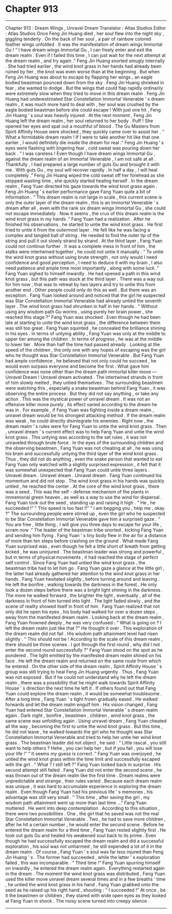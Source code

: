 
# Chapter 913


---

Chapter 913 : Dream Wings , Unravel Dream
Translator :
Atlas Studios
Editor :
Atlas Studios
Once Feng Jin Huang died , her soul flew into the night sky , giggling tenderly .
On the back of her soul , a pair of rainbow colored feather wings unfolded .
It was the manifestation of dream wings Immortal Gu !
“ I have dream wings Immortal Gu , I can freely enter and exit the dream realm . Even if I failed this time , I can just wait for the next attempt at the dream realm , and try again .” Feng Jin Huang snorted smugly internally .
She had tried earlier , the wind knot grass in her hands had already been ruined by her , the knot was even worse than at the beginning .
But when Feng Jin Huang was about to escape by flapping her wings , an eagle bodied beastman pounced down from the sky .
Feng Jin Huang shrieked in fear , she wanted to dodge .
But the wings that could flap rapidly ordinarily were extremely slow when they tried to move in this dream realm .
Feng Jin Huang had underestimated Star Constellation Immortal Venerable ’ s dream realm , it was much more hard to deal with , her soul was crushed by the eagle bodied beastman before she could escape !
With just one hit , Feng Jin Huang ’ s soul was heavily injured .
At the next moment , Feng Jin Huang left the dream realm , her soul returned to her body .
Puff !
She opened her eyes and spat out a mouthful of blood .
The Gu Masters from Spirit Affinity House were shocked , they quickly came over to assist her .
“ What a formidable dream realm ! If I were to take another hit like that one earlier , I would definitely die inside the dream for real .” Feng Jin Huang ’ s eyes were flashing with lingering fear , cold sweat was pouring down her back .
“ I was careless ! Even though I have dream wings Immortal Gu , against the dream realm of an Immortal Venerable , I am not safe at all . Thankfully , I had prepared a large number of guts Gu and brought it with me . With guts Gu , my soul will recover rapidly . In half a day , I will heal completely .” Feng Jin Huang wiped the cold sweat off her forehead as she stopped wasting time , she quickly started healing herself .
In the dream realm , Fang Yuan directed his gaze towards the wind knot grass again .
Feng Jin Huang ’ s earlier performance gave Fang Yuan quite a bit of information .
“ This dream realm is not large in scale , this current scene is only the outer layer of the dream realm , this is an Immortal Venerable ’ s dream after all , even with the rank six dream wings Immortal Gu , she could not escape immediately . Now it seems , the crux of this dream realm is the wind knot grass in my hands .”
Fang Yuan had a realization .
After he finished his observations , he started to untie the wind knot grass .
He first tried to untie it from the outermost layer .
He felt like he was facing a complex and tangled ball of string . He needed to find the outer tip of the string and pull it out slowly strand by strand .
At the third layer , Fang Yuan could not continue further .
It was a complete mess in front of him , the stalks were intertwined together , he could not untie it manually .
“ To untie the wind knot grass without using brute strength , not only would I need confidence and good perception , I need to deduce it with my brain , I also need patience and ample time most importantly , along with some luck .”
Fang Yuan sighed to himself inwardly .
He had opened a path in this wind knot grass , but this path was stuck at the third layer .
There was a way out for him now , that was to retreat by two layers and try to untie this from another end .
Other people could only do this as well .
But there was an exception .
Fang Yuan looked around and noticed that the girl he suspected was Star Constellation Immortal Venerable had already untied the seventh layer .
The wind knot grass had shrunken in half in her hands .
“ Without using any wisdom path Gu worms , using purely her brain power , she reached this stage ?” Fang Yuan was shocked .
Even though he had been late at starting to unite the wind knot grass , the difference between them was still too great .
Fang Yuan squinted , he concealed the brilliance shining in his eyes .
In terms of untying ability , Fang Yuan was only at the middle to upper tier among the children .
In terms of progress , he was at the middle to lower tier .
More than half the time had passed already .
Looking at the speed of the children , the only one with any hopes of escaping was the girl who he thought was Star Constellation Immortal Venerable .
But Fang Yuan had ample confidence , he believed that not only could he succeed , he would even surpass everyone and become the first .
What gave him confidence was none other than the dream path immortal killer move — Unravel Dream !
Unravel dream activated .
The intertwined strands in front of him slowly melted , they untied themselves .
The surrounding beastmen were watching this , especially a snake beastman behind Fang Yuan , it was observing the entire process .
But they did not say anything , or take any action .
This was the mystical power of unravel dream .
It was not an offensive killer move purely , its effect varied according to the dream he was in .
For example , if Fang Yuan was fighting inside a dream realm , unravel dream would be his strongest attacking method . If the dream realm was weak , he could directly disintegrate his enemies .
Right now , the dream realm ’ s rules were for Fang Yuan to untie the wind knot grass . Then , unravel dream ’ s current effect was to help Fang Yuan and untie the wind knot grass .
This untying was according to the set rules , it was not unraveled through brute force .
In the eyes of the surrounding children and the observing beastmen , Fang Yuan was not cheating at all , he was using his brain and successfully untying the third layer of the wind knot grass .
Thus , they did not do anything , even the snake person that wanted to eat Fang Yuan only watched with a slightly surprised expression , it felt that it was somewhat unexpected that Fang Yuan could untie three layers .
Unravel dream .
Unravel dream .
Unravel dream .
Fang Yuan continued his momentum and did not stop . The wind knot grass in his hands was quickly untied , he reached the center .
At the core of the wind knot grass , there was a seed .
This was the self - defense mechanism of the plants in immemorial green heaven , as well as a way to use the wind for dispersal .
Fang Yuan took out the seed , standing up and raising it high .
“ He , he succeeded !”
“ This speed is too fast !!”
“ I am begging you , help me , okay ?”
The surrounding people were stirred up , even the girl who he suspected to be Star Constellation Immortal Venerable gave him a surprised gaze .
“ You are free , little thing , I will give you three days to escape for your life , scram now .” The leader of the beastman tribe snorted , kicking Fang Yuan and sending him flying .
Fang Yuan ’ s tiny body flew in the air for a distance of more than ten steps before crashing on the ground .
What made Fang Yuan surprised was , even though he felt a little short of breath from getting kicked , he was uninjured .
The beastman leader was strong and powerful , but in terms of physical movements , it had reached the stage of perfect self control .
Since Fang Yuan had untied the wind knot grass , the beastman tribe had to let him go .
Fang Yuan gaze a glance at the little girl , the latter had already gathered her attention to the wind knot grass in her hands .
Fang Yuan hesitated slightly , before turning around and leaving .
He left the bonfire , walking towards the darkness in the forest .
He only took a dozen steps before there was a bright light shining in the darkness .
The more he walked forward , the brighter the light , eventually , all of the darkness in front of him turned into light .
The light faded slowly , and the scene of reality showed itself in front of him .
Fang Yuan realized that not only did he open his eyes , his body had walked for over a dozen steps , away from the manifested dream realm .
Looking back at the dream realm , Fang Yuan frowned deeply , he was very confused : “ What is going on ? I left the dream realm just like that ?”
He thought it over .
This exploration of the dream realm did not fail .
His wisdom path attainment level had risen slightly .
“ This should not be ! According to the scale of this dream realm , there should be three scenes . I got through the first round , why did I not enter the second round successfully ?”
Fang Yuan stood on the spot as he pondered .
The light emitted by the manifested dream realm shined on his face .
He left the dream realm and returned on the same route from which he entered . On the other side of the dream realm , Spirit Affinity House ’ s group was still trying to heal Feng Jin Huang urgently .
Thus , Fang Yuan was not exposed .
But if he could not understand why he left the dream realm , there was a possibility that he might walk towards Spirit Affinity House ’ s direction the next time he left it .
If others found out that Fang Yuan could explore the dream realm , it would be somewhat troublesome .
After a long time , Fang Yuan ’ s tight frown gradually eased .
He walked forwards and let the dream realm engulf him .
His vision changed , Fang Yuan had entered Star Constellation Immortal Venerable ’ s dream realm again .
Dark night , bonfire , beastmen , children , wind knot grass , the same scene was unfolding again .
Using unravel dream , Fang Yuan cheated all the way , becoming the first to untie the wind knot grass .
But this time , he did not leave , he walked towards the girl who he thought was Star Constellation Immortal Venerable and tried to help her untie her wind knot grass .
The beastman leader did not object , he said : “ Little rascal , you still want to help others ? Hehe , you can help her , but if you fail , you will lose your life !”
“ It seems my guess is correct .” Fang Yuan was overjoyed , he untied the wind knot grass within the time limit and successfully escaped with the girl .
“ What ? I still left ?” Fang Yuan looked back in surprise .
His second attempt still failed . Fang Yuan did not enter the second scene , he was thrown out of the dream realm like the first time .
Dream realms were unpredictable and strange , their rules varied . Because each dream realm was unique , it was hard to accumulate experience in exploring the dream realm . Even though Fang Yuan had his previous life ’ s memories , his advantage was still very small .
“ This time , after saving the girl , my wisdom path attainment went up more than last time …” Fang Yuan muttered .
He went into deep contemplation .
According to this situation , there were two possibilities .
One , the girl that he saved was not the real Star Constellation Immortal Venerable .
Two , he had to save more children , after he hit a certain number , he would enter the second scene .
Before he entered the dream realm for a third time , Fang Yuan rested slightly first .
He took out guts Gu and healed his weakened soul back to its prime .
Even though he had successfully escaped the dream realm and did a successful exploration , his soul was not unharmed , he still expended a lot of it in the dream realm .
Of course , Fang Yuan ’ s soul was far less injured than Feng Jin Huang ’ s .
The former had succeeded , while the latter ’ s exploration failed , this was incomparable .
“ Third time !” Fang Yuan spurring himself on inwardly , he entered the dream realm again .
Everything restarted again in the dream .
The moment the wind knot grass was distributed , Fang Yuan used the killer move unravel dream several times and in a few breaths ’ time , he untied the wind knot grass in his hand .
Fang Yuan grabbed onto the seed as he raised up his right hand , shouting : “ I succeeded !”
At once , be it the beastmen or children , they stared with wide open eyes as they looked at Fang Yuan in shock .
The noisy scene turned into creepy silence .

---


